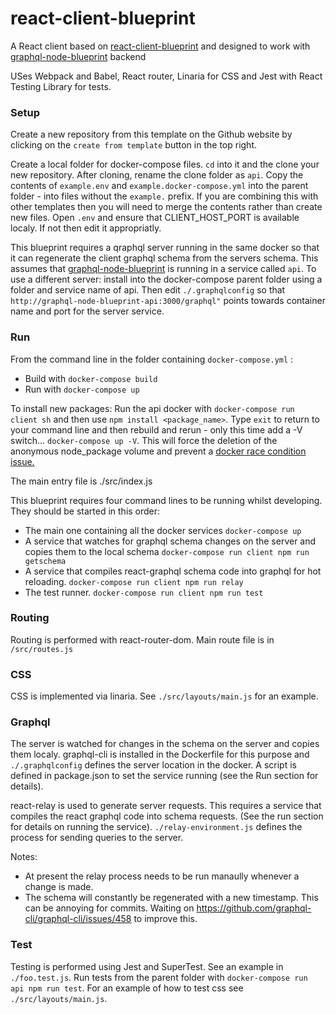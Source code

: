 # react-client-blueprint

A React client based on [react-client-blueprint](https://github.com/skywickenden/api-blueprint) and designed to work with [graphql-node-blueprint](https://github.com/skywickenden/graphql-node-blueprint) backend

USes Webpack and Babel, React router, Linaria for CSS and Jest with React Testing Library for tests.

### Setup

Create a new repository from this template on the Github website by clicking on the `create from template` button in the top right.

Create a local folder for docker-compose files. `cd` into it and the clone your new repository. After cloning, rename the clone folder as `api`. Copy the contents of `example.env` and `example.docker-compose.yml` into the parent folder - into files without the `example.` prefix. If you are combining this with other templates then you will need to merge the contents rather than create new files. Open `.env` and ensure that CLIENT_HOST_PORT is available localy. If not then edit it appropriatly.

This blueprint requires a qraphql server running in the same docker so that it can regenerate the client graphql schema from the servers schema. This assumes that [graphql-node-blueprint](https://github.com/skywickenden/graphql-node-api) is running in a service called `api`. To use a different server: install into the docker-compose parent folder using a folder and service name of api. Then edit `./.graphqlconfig` so that `http://graphql-node-blueprint-api:3000/graphql"` points towards container name and port for the server service.
 
### Run

From the command line in the folder containing `docker-compose.yml` :

  * Build with `docker-compose build`
  * Run with `docker-compose up`

To install new packages: Run the api docker with `docker-compose run client sh` and then use `npm install <package_name>`. Type `exit` to return to your command line and then rebuild and rerun - only this time add a -V switch... `docker-compose up -V`. This will force the deletion of the anonymous node_package volume and prevent a [docker race condition issue.](https://github.com/docker/compose/issues/4337)

The main entry file is ./src/index.js

This blueprint requires four command lines to be running whilst developing. They should be started in this order:

  * The main one containing all the docker services `docker-compose up`
  * A service that watches for graphql schema changes on the server and copies them to the local schema `docker-compose run client npm run getschema`
  * A service that compiles react-graphql schema code into graphql for hot reloading. `docker-compose run client npm run relay`
  * The test runner. `docker-compose run client npm run test`

### Routing

Routing is performed with react-router-dom. Main route file is in `/src/routes.js`

### CSS

CSS is implemented via linaria. See `./src/layouts/main.js` for an example.

### Graphql

The server is watched for changes in the schema on the server and copies them localy. graphql-cli is installed in the Dockerfile for this purpose and `./.graphqlconfig` defines the server location in the docker. A script is defined in package.json to set the service running (see the Run section for details).

react-relay is used to generate server requests. This requires a service that compiles the react graphql code into schema requests. (See the run section for details on running the service). `./relay-environment.js` defines the process for sending queries to the server. 

Notes:

  * At present the relay process needs to be run manaully whenever a change is made.
  * The schema will constantly be regenerated with a new timestamp. This can be annoying for commits. Waiting on https://github.com/graphql-cli/graphql-cli/issues/458 to improve this.

### Test

Testing is performed using Jest and SuperTest. See an example in `./foo.test.js`. Run tests from the parent folder with `docker-compose run api npm run test`.  For an example of how to test css see `./src/layouts/main.js`.
